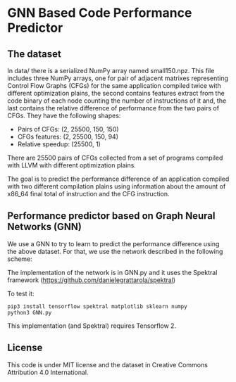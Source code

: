 # GNN Based Code Performance Predictor 

## The dataset

In data/ there is a serialized NumPy array named small150.npz. This file includes three NumPy arrays, one for pair of adjacent matrixes representing Control Flow Graphs (CFGs) for the same application compiled twice with different optimization plains, the second contains features extract from the code binary of each node counting the number of instructions of it and, the last contains the relative difference of performance from the two pairs of CFGs. They have the following shapes:

* Pairs of CFGs: (2, 25500, 150, 150)
* CFGs features: (2, 25500, 150, 94)
* Relative speedup: (25500, 1)

There are 25500 pairs of CFGs collected from a set of programs compiled with LLVM with different optimization plains. 

The goal is to predict the performance difference of an application compiled with two different compilation plains using information about the amount of x86_64 final total of instruction and the CFG instruction. 

## Performance predictor based on Graph Neural Networks (GNN)

We use a GNN to try to learn to predict the performance difference using the above dataset. For that, we use the network described in the following scheme:



The implementation of the network is in GNN.py and it uses the Spektral framework (https://github.com/danielegrattarola/spektral)

To test it:

```shell
pip3 install tensorflow spektral matplotlib sklearn numpy
python3 GNN.py
```

This implementation (and Spektral) requires Tensorflow 2.

## License

This code is under MIT license and the dataset in Creative Commons Attribution 4.0 International.
